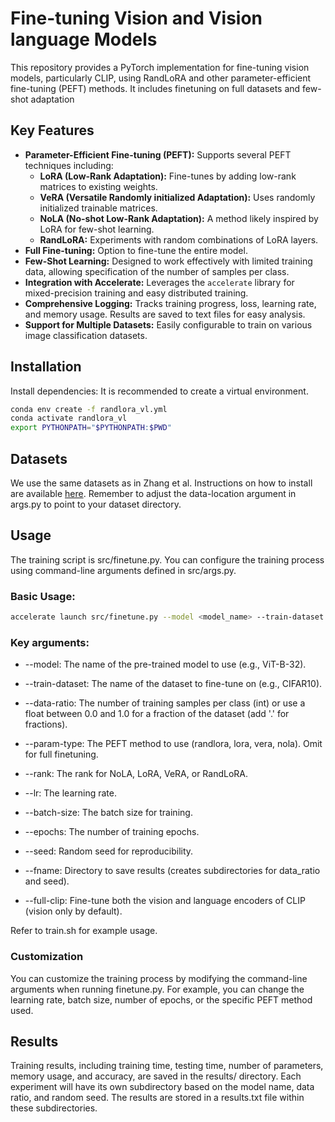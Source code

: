 # Fine-tuning Vision and Vision language Models

This repository provides a PyTorch implementation for fine-tuning vision models, particularly CLIP, using RandLoRA and other parameter-efficient fine-tuning (PEFT) methods. It includes finetuning on full datasets and few-shot adaptation

## Key Features

* **Parameter-Efficient Fine-tuning (PEFT):** Supports several PEFT techniques including:
    * **LoRA (Low-Rank Adaptation):**  Fine-tunes by adding low-rank matrices to existing weights.
    * **VeRA (Versatile Randomly initialized Adaptation):**  Uses randomly initialized trainable matrices.
    * **NoLA (No-shot Low-Rank Adaptation):** A method likely inspired by LoRA for few-shot learning.
    * **RandLoRA:**  Experiments with random combinations of LoRA layers.
* **Full Fine-tuning:**  Option to fine-tune the entire model.
* **Few-Shot Learning:** Designed to work effectively with limited training data, allowing specification of the number of samples per class.
* **Integration with Accelerate:** Leverages the `accelerate` library for mixed-precision training and easy distributed training.
* **Comprehensive Logging:** Tracks training progress, loss, learning rate, and memory usage. Results are saved to text files for easy analysis.
* **Support for Multiple Datasets:** Easily configurable to train on various image classification datasets.

## Installation
   
Install dependencies: It is recommended to create a virtual environment.

```sh
conda env create -f randlora_vl.yml
conda activate randlora_vl
export PYTHONPATH="$PYTHONPATH:$PWD"
```

## Datasets
We use the same datasets as in Zhang et al. Instructions on how to install are available [here](https://github.com/fredzzhang/atlas/blob/main/DATASETS.md).
Remember to adjust the data-location argument in args.py to point to your dataset directory.

## Usage

The training script is src/finetune.py. You can configure the training process using command-line arguments defined in src/args.py.

### Basic Usage:
```sh
accelerate launch src/finetune.py --model <model_name> --train-dataset <dataset_name> --data-ratio <num_samples_per_class> --param-type <peft_method>
```

### Key arguments:

* --model: The name of the pre-trained model to use (e.g., ViT-B-32).

* --train-dataset: The name of the dataset to fine-tune on (e.g., CIFAR10).

* --data-ratio: The number of training samples per class (int) or use a float between 0.0 and 1.0 for a fraction of the dataset (add '.' for fractions).

* --param-type: The PEFT method to use (randlora, lora, vera, nola). Omit for full finetuning.
 
* --rank: The rank for NoLA, LoRA, VeRA, or RandLoRA.

* --lr: The learning rate.

* --batch-size: The batch size for training.

* --epochs: The number of training epochs.

* --seed: Random seed for reproducibility.

* --fname: Directory to save results (creates subdirectories for data_ratio and seed).

* --full-clip: Fine-tune both the vision and language encoders of CLIP (vision only by default).


Refer to train.sh for example usage.


### Customization

You can customize the training process by modifying the command-line arguments when running finetune.py. For example, you can change the learning rate, batch size, number of epochs, or the specific PEFT method used.

## Results

Training results, including training time, testing time, number of parameters, memory usage, and accuracy, are saved in the results/ directory. Each experiment will have its own subdirectory based on the model name, data ratio, and random seed. The results are stored in a results.txt file within these subdirectories.

